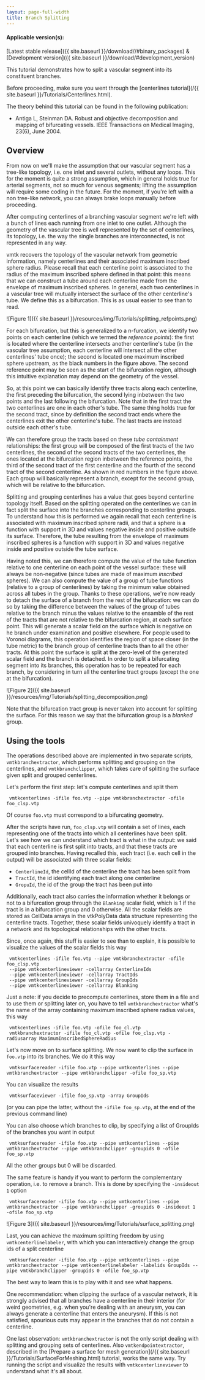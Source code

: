 ```yaml
---
layout: page-full-width
title: Branch Splitting
---
```


#### Applicable version(s): 
[Latest stable release]({{ site.baseurl }}/download//#binary_packages) & [Development version]({{ site.baseurl }}/download/#development_version) 

This tutorial demonstrates how to split a vascular segment into its constituent branches.

Before proceeding, make sure you went through the [centerlines tutorial](/{{ site.baseurl }}/Tutorials/Centerlines.html).

The theory behind this tutorial can be found in the following publication:

+ Antiga L, Steinman DA. Robust and objective decomposition and mapping of bifurcating vessels. IEEE Transactions on Medical Imaging, 23(6), June 2004. 

## Overview

From now on we'll make the assumption that our vascular segment has a tree-like topology, i.e. one inlet and several outlets, without any loops. This for the moment is quite a strong assumption, which in general holds true for arterial segments, not so much for venous segments; lifting the assumption will require some coding in the future. For the moment, if you're left with a non tree-like network, you can always brake loops manually before proceeding.

After computing centerlines of a branching vascular segment we're left with a bunch of lines each running from one inlet to one outlet. Although the geometry of the vascular tree is well represented by the set of centerlines, its topology, i.e. the way the single branches are interconnected, is not represented in any way.

vmtk recovers the topology of the vascular network from geometric information, namely centerlines and their associated maximum inscribed sphere radius. Please recall that each centerline point is associated to the radius of the maximum inscribed sphere defined in that point: this means that we can construct a tube around each centerline made from the envelope of maximum inscribed spheres. In general, each two centerlines in a vascular tree will mutually intersect the surface of the other centerline's tube. We define this as a bifurcation. This is as usual easier to see than to read. 

![Figure 1]({{ site.baseurl }}/resources/img/Tutorials/splitting_refpoints.png)

For each bifurcation, but this is generalized to a n-furcation, we identify two points on each centerline (which we termed the *reference points*): the first is located where the centerline intersects another centerline's tube (in the vascular tree assumption, each centerline will intersect all the other centerlines' tube once); the second is located one maximum inscribed sphere upstream, as the black numbers in the figure above. The second reference point may be seen as the start of the bifurcation region, although this intuitive explanation may depend on the geometry of the vessel.

So, at this point we can basically identify three tracts along each centerline, the first preceding the bifurcation, the second lying inbetween the two points and the last following the bifurcation. Note that in the first tract the two centerlines are one in each other's tube. The same thing holds true for the second tract, since by definition the second tract ends where the centerlines exit the other centerline's tube. The last tracts are instead outside each other's tube.

We can therefore group the tracts based on these *tube containment* relationships: the first group will be composed of the first tracts of the two centerlines, the second of the second tracts of the two centerlines, the ones located at the bifurcation region inbetween the reference points, the third of the second tract of the first centerline and the fourth of the second tract of the second centerline. As shown in red numbers in the figure above. Each group will basically represent a branch, except for the second group, which will be relative to the bifurcation.

Splitting and grouping centerlines has a value that goes beyond centerline topology itself. Based on the splitting operated on the centerlines we can in fact split the surface into the branches corresponding to centerline groups. To understand how this is performed we again recall that each centerline is associated with maximum inscribed sphere radii, and that a sphere is a function with support in 3D and values negative inside and positive outside its surface. Therefore, the tube resulting from the envelope of maximum inscribed spheres is a function with support in 3D and values negative inside and positive outside the tube surface.

Having noted this, we can therefore compute the value of the tube function relative to one centerline on each point of the vessel surface: these will always be non-negative (since tubes are made of maximum *inscribed* spheres). We can also compute the value of a group of tube functions (relative to a group of centerlines) by taking the minimum value obtained across all tubes in the group. Thanks to these operations, we're now ready to detach the surface of a branch from the rest of the bifurcation: we can do so by taking the difference between the values of the group of tubes relative to the branch minus the values relative to the ensamble of the rest of the tracts that are not relative to the bifurcation region, at each surface point. This will generate a scalar field on the surface which is negative on he branch under examination and positive elsewhere. For people used to Voronoi diagrams, this operation identifies the region of space closer (in the tube metric) to the branch group of centerline tracts than to all the other tracts. At this point the surface is split at the zero-level of the generated scalar field and the branch is detached. In order to split a bifurcating segment into its branches, this operation has to be repeated for each branch, by considering in turn all the centerline tract groups (except the one at the bifurcation). 

![Figure 2]({{ site.baseurl }}/resources/img/Tutorials/splitting_decomposition.png)

Note that the bifurcation tract group is never taken into account for splitting the surface. For this reason we say that the bifurcation group is a *blanked* group.


## Using the tools

The operations described above are implemented in two separate scripts, `vmtkbranchextractor`, which performs splitting and grouping on the centerlines, and `vmtkbranchclipper`, which takes care of splitting the surface given split and grouped centerlines.

Let's perform the first step: let's compute centerlines and split them 

     vmtkcenterlines -ifile foo.vtp --pipe vmtkbranchextractor -ofile foo_clsp.vtp

Of course `foo.vtp` must correspond to a bifurcating geometry.

After the scripts have run, `foo_clsp.vtp` will contain a set of lines, each representing one of the tracts into which all centerlines have been split. Let's see how we can understand which tract is what in the output: we said that each centerline is first split into tracts, and that these tracts are grouped into branches. Having recalled this, each tract (i.e. each cell in the output) will be associated with three scalar fields: 

+ `CenterlineId`, the cellId of the centerline the tract has been split from
+ `TractId`, the id identifying each tract along one centerline
+ `GropuId`, the id of the group the tract has been put into 

Additionally, each tract also carries the information whether it belongs or not to a bifurcation group through the `Blanking` scalar field, which is 1 if the tract is in a bifurcation group and 0 otherwise. All the scalar fields are stored as CellData arrays in the vtkPolyData data structure representing the centerline tracts. Together, these scalar fields univoquely identify a tract in a network and its topological relationships with the other tracts.

Since, once again, this stuff is easier to see than to explain, it is possible to visualize the values of the scalar fields this way 

     vmtkcenterlines -ifile foo.vtp --pipe vmtkbranchextractor -ofile foo_clsp.vtp
     --pipe vmtkcenterlineviewer -cellarray CenterlineIds
     --pipe vmtkcenterlineviewer -cellarray TractIds
     --pipe vmtkcenterlineviewer -cellarray GroupIds
     --pipe vmtkcenterlineviewer -cellarray Blanking

Just a note: if you decide to precompute centerlines, store them in a file and to use them or splitting later on, you have to tell `vmtkbranchextractor` what's the name of the array containing maximum inscribed sphere radius values, this way 

     vmtkcenterlines -ifile foo.vtp -ofile foo_cl.vtp
     vmtkbranchextractor -ifile foo_cl.vtp -ofile foo_clsp.vtp -radiusarray MaximumInscribedSphereRadius

Let's now move on to surface splitting. We now want to clip the surface in `foo.vtp` into its branches. We do it this way 

     vmtksurfacereader -ifile foo.vtp --pipe vmtkcenterlines --pipe vmtkbranchextractor --pipe vmtkbranchclipper -ofile foo_sp.vtp

You can visualize the results

     vmtksurfaceviewer -ifile foo_sp.vtp -array GroupIds

(or you can pipe the latter, without the `-ifile foo_sp.vtp`, at the end of the previous command line)

You can also choose which branches to clip, by specifying a list of GroupIds of the branches you want in output 

     vmtksurfacereader -ifile foo.vtp --pipe vmtkcenterlines --pipe vmtkbranchextractor --pipe vmtkbranchclipper -groupids 0 -ofile foo_sp.vtp

All the other groups but 0 will be discarded.

The same feature is handy if you want to perform the complementary operation, i.e. to remove a branch. This is done by specifying the `-insideout 1` option

     vmtksurfacereader -ifile foo.vtp --pipe vmtkcenterlines --pipe vmtkbranchextractor --pipe vmtkbranchclipper -groupids 0 -insideout 1 -ofile foo_sp.vtp

![Figure 3]({{ site.baseurl }}/resources/img/Tutorials/surface_splitting.png)

Last, you can achieve the maximum splitting freedom by using `vmtkcenterlinelabeler`, with which you can interactively change the group ids of a split centerline

     vmtksurfacereader -ifile foo.vtp --pipe vmtkcenterlines --pipe vmtkbranchextractor --pipe vmtkcenterlinelabeler -labelids GroupIds --pipe vmtkbranchclipper -groupids 0 -ofile foo_sp.vtp

The best way to learn this is to play with it and see what happens.

One recommendation: when clipping the surface of a vascular network, it is strongly advised that all branches have a centerline in their interior (for weird geometries, e.g. when you're dealing with an aneurysm, you can always generate a centerline that enters the aneurysm). If this is not satisfied, spourious cuts may appear in the branches that do not contain a centerline.

One last observation: `vmtkbranchextractor` is not the only script dealing with splitting and grouping sets of centerlines. Also `vmtkendpointextractor`, described in the [Prepare a surface for mesh generation](/{{ site.baseurl }}/Tutorials/SurfaceForMeshing.html) tutorial, works the same way. Try running the script and visualize the results with `vmtkcenterlineviewer` to understand what it's all about. 
